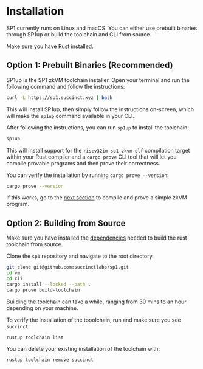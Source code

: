 # Installation

SP1 currently runs on Linux and macOS. You can either use prebuilt binaries through SP1up or
build the toolchain and CLI from source.

Make sure you have [Rust](https://www.rust-lang.org/tools/install) installed.

## Option 1: Prebuilt Binaries (Recommended)

SP1up is the SP1 zkVM toolchain installer. Open your terminal and run the following command and follow the instructions:

```bash
curl -L https://sp1.succinct.xyz | bash
```

This will install SP1up, then simply follow the instructions on-screen, which will make the `sp1up` command available in your CLI.

After following the instructions, you can run `sp1up` to install the toolchain:

```bash
sp1up
```

This will install support for the `riscv32im-sp1-zkvm-elf` compilation target within your Rust compiler
and a `cargo prove` CLI tool that will let you compile provable programs and then prove their correctness. 

You can verify the installation by running `cargo prove --version`:

```bash
cargo prove --version
```

If this works, go to the [next section](./quickstart.md) to compile and prove a simple zkVM program.

## Option 2: Building from Source

Make sure you have installed the [dependencies](https://github.com/rust-lang/rust/blob/master/INSTALL.md#dependencies) needed to build the rust toolchain from source.

Clone the `sp1` repository and navigate to the root directory. 

```bash
git clone git@github.com:succinctlabs/sp1.git
cd vm
cd cli
cargo install --locked --path .
cargo prove build-toolchain
```

Building the toolchain can take a while, ranging from 30 mins to an hour depending on your machine.

To verify the installation of the tooolchain, run and make sure you see `succinct`:

```bash
rustup toolchain list
```

You can delete your existing installation of the toolchain with:

```bash
rustup toolchain remove succinct
```